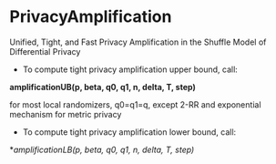 # PrivacyAmplification

Unified, Tight, and Fast Privacy Amplification in the Shuffle Model of Differential Privacy

- To compute tight privacy amplification upper bound, call:

**amplificationUB(p, beta, q0, q1, n, delta, T, step)**

for most local randomizers, q0=q1=q, except 2-RR and exponential mechanism for metric privacy


- To compute tight privacy amplification lower bound, call:

**amplificationLB(p, beta, q0, q1, n, delta, T, step)*

